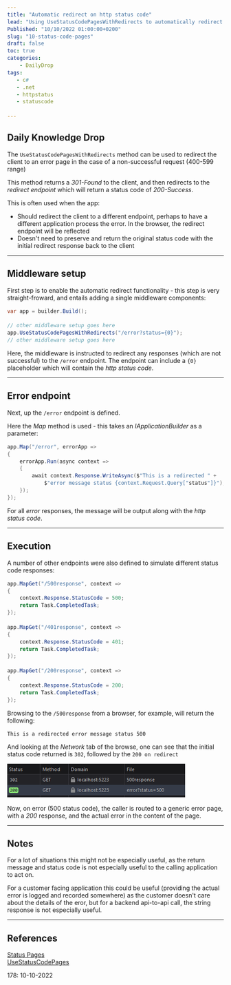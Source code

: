 ```yaml
---
title: "Automatic redirect on http status code"
lead: "Using UseStatusCodePagesWithRedirects to automatically redirect to an error endpoint"
Published: "10/10/2022 01:00:00+0200"
slug: "10-status-code-pages"
draft: false
toc: true
categories:
    - DailyDrop
tags:
   - c#
   - .net
   - httpstatus
   - statuscode

---
```


## Daily Knowledge Drop

The `UseStatusCodePagesWithRedirects` method can be used to redirect the client to an error page in the case of a non-successful request (400-599 range)

This method returns a _301-Found_ to the client, and then redirects to the _redirect endpoint_ which will return a status code of _200-Success_.

This is often used when the app:
- Should redirect the client to a different endpoint, perhaps to have a different application process the error. In the browser, the redirect endpoint will be reflected
- Doesn't need to preserve and return the original status code with the initial redirect response back to the client

---

## Middleware setup

First step is to enable the automatic redirect functionality - this step is very straight-froward, and entails adding a single middleware components:

``` csharp
var app = builder.Build();

// other middleware setup goes here
app.UseStatusCodePagesWithRedirects("/error?status={0}");
// other middleware setup goes here
```

Here, the middleware is instructed to redirect any responses (which are not successful) to the `/error` endpoint. The endpoint can include a `{0}` placeholder which will contain the _http status code_.

---

## Error endpoint

Next, up the `/error` endpoint is defined.

Here the _Map_ method is used - this takes an _IApplicationBuilder_ as a parameter:

``` csharp
app.Map("/error", errorApp =>
{
    errorApp.Run(async context =>
    {
        await context.Response.WriteAsync($"This is a redirected " +
            $"error message status {context.Request.Query["status"]}");
    });
});
```

For all _error_ responses, the message will be output along with the _http status code_.

---

## Execution

A number of other endpoints were also defined to simulate different status code responses:

``` csharp
app.MapGet("/500response", context =>
{
    context.Response.StatusCode = 500;
    return Task.CompletedTask;
});

app.MapGet("/401response", context =>
{
    context.Response.StatusCode = 401;
    return Task.CompletedTask;
});

app.MapGet("/200response", context =>
{
    context.Response.StatusCode = 200;
    return Task.CompletedTask;
});
```

Browsing to the `/500response` from a browser, for example, will return the following:

``` terminal
This is a redirected error message status 500
```

And looking at the _Network_ tab of the browse, one can see that the initial status code returned is `302`, followed by the `200 on redirect`

![HTTP Status code](statuscode.png)

Now, on error (500 status code), the caller is routed to a generic error page, with a _200_ response, and the actual error in the content of the page.

---

## Notes

For a lot of situations this might not be especially useful, as the return message and status code is not especially useful to the calling application to act on. 

For a customer facing application this could be useful (providing the actual error is logged and recorded somewhere) as the customer doesn't care about the details of the eror, but for a backend api-to-api call, the string response is not especially useful.

---

## References

[Status Pages](https://github.com/dodyg/practical-aspnetcore/tree/net6.0/projects/diagnostics/diagnostics-5)   
[UseStatusCodePages](https://docs.microsoft.com/en-us/aspnet/core/fundamentals/error-handling?view=aspnetcore-6.0#usestatuscodepageswithredirects)   

<?# DailyDrop ?>178: 10-10-2022<?#/ DailyDrop ?>
